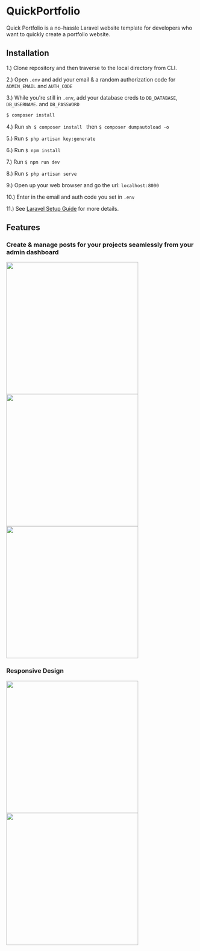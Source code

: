 # QuickPortfolio
Quick Portfolio is a no-hassle Laravel website template for developers who want to quickly create a portfolio website.

## Installation

1.) Clone repository and then traverse to the local directory from CLI.

2.) Open ```.env``` and add your email & a random authorization code for ```ADMIN_EMAIL``` and ```AUTH_CODE```

3.) While you're still in ```.env```, add your database creds to ```DB_DATABASE```, ```DB_USERNAME```. and ```DB_PASSWORD```
```sh
$ composer install
```
4.) Run ```sh
$ composer install
``` then ```$ composer dumpautoload -o```

5.) Run ```$ php artisan key:generate```

6.) Run ```$ npm install```

7.) Run ```$ npm run dev```

8.) Run ```$ php artisan serve```

9.) Open up your web browser and go the url: ```localhost:8000```

10.) Enter in the email and auth code you set in ```.env```

11.) See [Laravel Setup Guide](https://laravel.com/docs/7.x/installation) for more details.



## Features

### Create & manage posts for your projects seamlessly from your admin dashboard
<img src="https://github.com/RichDavis1/QuickPortfolio/blob/master/public/images/admin-posts.jpg" width="350px"/>
<img src="https://github.com/RichDavis1/QuickPortfolio/blob/master/public/images/admin-create.jpg" width="350px"/>
<img src="https://github.com/RichDavis1/QuickPortfolio/blob/master/public/images/admin-categories.jpg" width="350px" />

### Responsive Design
<img src="https://github.com/RichDavis1/QuickPortfolio/blob/master/public/images/responsive-design1.jpg" width="350px" />
<img src="https://github.com/RichDavis1/QuickPortfolio/blob/master/public/images/responsive-design2.jpg" width="350px" />
